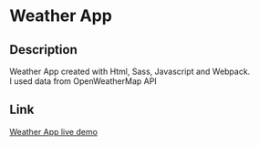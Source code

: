 # Weather App

## Description

Weather App created with Html, Sass, Javascript and Webpack.
<br />
I used data from OpenWeatherMap API

## Link

[Weather App live demo](https://macj13.github.io/weather-app/)
